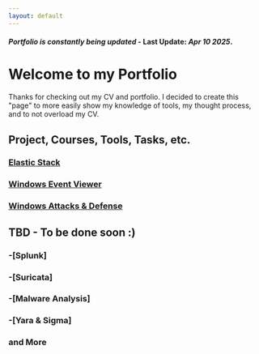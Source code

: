 ```yaml
---
layout: default
---
```

#### _Portfolio is constantly being updated_ - Last Update: _Apr_ _10_ _2025_. 
# Welcome to my Portfolio
Thanks for checking out my CV and portfolio. I decided to create this "page" to more easily show my knowledge of tools, my thought process, and to not overload my CV.

## Project, Courses, Tools, Tasks, etc. 

### [Elastic Stack](docs/elasticStack.html)
### [Windows Event Viewer](docs/windowsEventViewer.html)
### [Windows Attacks & Defense](docs/windowsAttacks-Defense/index-windowsAttacks-Defense.html)

## TBD - To be done soon :) 

### -[Splunk] 
### -[Suricata]
### -[Malware Analysis]
### -[Yara & Sigma]
### and More

